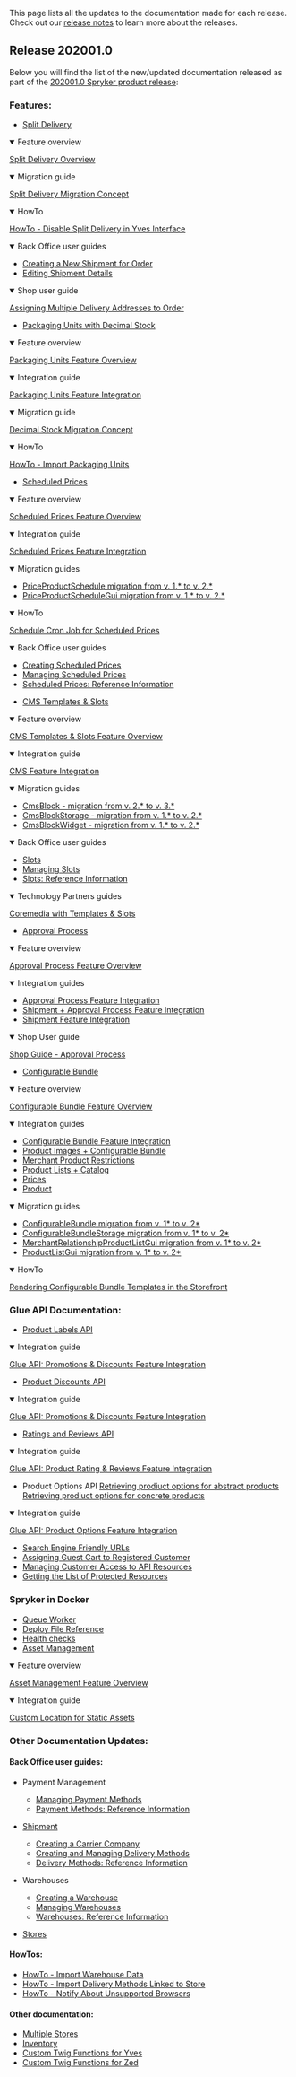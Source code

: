 This page lists all the updates to the documentation made for each release.
Check out our [release notes](https://documentation.spryker.com/v4/docs/release-notes) to learn more about the releases.

## Release 202001.0
Below you will find the list of the new/updated documentation released as part of the [202001.0 Spryker product release](https://documentation.spryker.com/v4/docs/release-notes-2020010):

### Features:

* [Split Delivery](https://documentation.spryker.com/docs/split-delivery)

<details open>
<summary>Feature overview</summary>
    
[Split Delivery Overview](https://documentation.spryker.com/docs/split-delivery-overview)
    
</details>

<details open>
<summary>Migration guide</summary>
    
[Split Delivery Migration Concept](https://documentation.spryker.com/docs/split-delivery-concept) 
    
    
</details>
<details open>
<summary>HowTo</summary>
    

[HowTo - Disable Split Delivery in Yves Interface](https://documentation.spryker.com/docs/ht-disable-split-delivery-in-yves-interface) 

      
</details>

<details open>
<summary>Back Office user guides</summary>
    

* [Creating a New Shipment for Order](https://documentation.spryker.com/docs/managing-order-shipments#creating-a-new-shipment-for-order) 
* [Editing Shipment Details](https://documentation.spryker.com/docs/managing-order-shipments#editing-shipment-details) 
      
</details>
<details open>
<summary>Shop user guide</summary>
  

[Assigning Multiple Delivery Addresses to Order](https://documentation.spryker.com/docs/managing-order-shipments#creating-a-new-shipment-for-order) 

    
</details>

* [Packaging Units with Decimal Stock](https://documentation.spryker.com/docs/packaging-units-202001) 

<details open>
<summary>Feature overview</summary>
    
[Packaging Units Feature Overview](https://documentation.spryker.com/docs/packaging-units-overview) 
    
</details>

<details open>
<summary>Integration guide</summary>
    
[Packaging Units Feature Integration](https://documentation.spryker.com/docs/product-packaging-unit-feature-integration) 
    
</details>

<details open>
<summary>Migration  guide</summary>
    
[Decimal Stock Migration Concept](https://documentation.spryker.com/docs/decimal-stock-concept) 
    
 </details>
 
 <details open>
<summary>HowTo</summary>
    
[HowTo - Import Packaging Units](https://documentation.spryker.com/docs/howto-import-packaging-units) 
    
 </details>


* [Scheduled Prices](https://documentation.spryker.com/docs/scheduled-prices-201907) 
<details open>
<summary>Feature overview</summary>
    
[Scheduled Prices Feature Overview](https://documentation.spryker.com/docs/scheduled-prices-feature-overview-201907) 
    
</details>
<details open>
<summary>Integration guide</summary>
    
[Scheduled Prices Feature Integration](https://documentation.spryker.com/docs/scheduled-prices-feature-integration-202001) 
    
</details>
<details open>
<summary>Migration guides</summary>
    
* [PriceProductSchedule migration from v. 1.* to v. 2.*](https://documentation.spryker.com/docs/mg-price-product-schedule)
* [PriceProductScheduleGui migration from v. 1.* to v. 2.*](https://documentation.spryker.com/docs/mg-price-product-schedule-gui)
    
</details>
<details open>
<summary>HowTo</summary>
    
[Schedule Cron Job for Scheduled Prices](https://documentation.spryker.com/v4/docs/ht-schedule-cron-job-for-scheduled-prices-201907)
    
</details>

<details open>
<summary>Back Office user guides</summary>
    
* [Creating Scheduled Prices](https://documentation.spryker.com/docs/en/creating-scheduled-prices)
* [Managing Scheduled Prices](https://documentation.spryker.com/docs/managing-scheduled-prices)
* [Scheduled Prices: Reference Information](https://documentation.spryker.com/docs/scheduled-prices-reference-information)   
    
</details>

* [CMS Templates & Slots](https://documentation.spryker.com/v4/docs/templates-slots)

<details open>
<summary>Feature overview</summary>
    
[CMS Templates & Slots Feature Overview](https://documentation.spryker.com/v4/docs/templates-slots-feature-overview )
    
</details>

<details open>
<summary>Integration guide</summary>
    
[CMS Feature Integration](https://documentation.spryker.com/v4/docs/cms-feature-integration-guide )
    
</details>

<details open>
<summary>Migration guides</summary>
    

* [CmsBlock - migration from v. 2.* to v. 3.*](https://documentation.spryker.com/docs/mg-cms-block#upgrading-from-version-2---to-version-3--)
* [CmsBlockStorage - migration from v. 1.* to v. 2.*](https://documentation.spryker.com/v4/docs/migration-guide-cmsblockstorage )
* [CmsBlockWidget - migration from v. 1.* to v. 2.*](https://documentation.spryker.com/v4/docs/migration-guide-cmsblockwidget )

   
</details>

<details open>
<summary>Back Office user guides</summary>
    
* [Slots](https://documentation.spryker.com/v4/docs/slots) 
* [Managing Slots](https://documentation.spryker.com/docs/managing-slots)
* [Slots: Reference Information](https://documentation.spryker.com/v4/docs/slots-reference-information)
         
</details>

<details open>
<summary>Technology Partners guides</summary>
    
[Coremedia with Templates & Slots](https://documentation.spryker.com/docs/coremedia-with-templates-slots)

         
</details>

* [Approval Process](https://documentation.spryker.com/v4/docs/approval-process-202001 )

<details open>
<summary>Feature overview</summary>
    
[Approval Process Feature Overview](https://documentation.spryker.com/docs/approval-process) 
    
</details>

<details open>
<summary>Integration guides</summary>
    
* [Approval Process Feature Integration](https://documentation.spryker.com/docs/approval-process-feature-integration)
* [Shipment + Approval Process Feature Integration](https://documentation.spryker.com/docs/shipment-approval-process-feature-integration)
* [Shipment Feature Integration](https://documentation.spryker.com/docs/shipment-feature-integration)

</details>

<details open>
<summary>Shop User guide</summary>
    
[Shop Guide - Approval Process](https://documentation.spryker.com/docs/approval-process-shop-guide)

    
</details>

* [Configurable Bundle](https://documentation.spryker.com/docs/configurable-bundle)

<details open>
<summary>Feature overview</summary>
    
[Configurable Bundle Feature Overview](https://documentation.spryker.com/docs/configurable-bundle-feature-overview)
    
</details>

<details open>
<summary>Integration guides</summary>
    
* [Configurable Bundle Feature Integration](https://documentation.spryker.com/docs/configurable-bundle-feature-integration)
* [Product Images + Configurable Bundle](https://documentation.spryker.com/docs/product-images-configurable-bundle-feature-integration)
* [Merchant Product Restrictions](https://documentation.spryker.com/docs/merchant-product-restrictions-feature-integration) 
* [Product Lists + Catalog](https://documentation.spryker.com/docs/product-lists-catalog-feature-integration)
* [Prices](https://documentation.spryker.com/docs/prices-feature-integration-201907)
* [Product](https://documentation.spryker.com/docs/product-feature-integration-201903)
    
    
</details>

<details open>
<summary>Migration guides</summary>
    
* [ConfigurableBundle migration from v. 1* to v. 2*](https://documentation.spryker.com/v4/docs/migration-guide-configurablebundle)
* [ConfigurableBundleStorage migration from v. 1* to v. 2*](https://documentation.spryker.com/v4/docs/migration-guide-configurablebundlestorage)
* [MerchantRelationshipProductListGui migration from v. 1* to v. 2*](https://documentation.spryker.com/docs/migration-guide-merchantrelationshipproductlistgui)
* [ProductListGui migration from v. 1* to v. 2*](https://documentation.spryker.com/docs/migration-guide-product-list-gui)
    
</details>
<details open>
<summary>HowTo</summary>
    
[Rendering Configurable Bundle Templates in the Storefront](https://documentation.spryker.com/docs/howto-rendering-configurable-bundles-in-the-storefront)
    
</details>

### Glue API Documentation:

* [Product Labels API](https://documentation.spryker.com/docs/accessing-product-labels)

<details open>
<summary>Integration guide</summary>
    
[Glue API: Promotions & Discounts Feature Integration](https://documentation.spryker.com/v4/docs/glue-promotions-discounts-feature-integration)
    
</details>

* [Product Discounts API](https://documentation.spryker.com/docs/discounts-and-promotions)

<details open>
<summary>Integration guide</summary>
    
[Glue API: Promotions & Discounts Feature Integration](https://documentation.spryker.com/v4/docs/glue-promotions-discounts-feature-integration)
    
</details>


   
</details>

* [Ratings and Reviews API](https://documentation.spryker.com/v4/docs/retrieving-ratings-and-reviews)

<details open>
<summary>Integration guide</summary>
    
[Glue API: Product Rating & Reviews Feature Integration](https://documentation.spryker.com/docs/glue-api-product-rating-reviews-feature-integration)
    
</details>


* Product Options API
[Retrieving prodiuct options for abstract products](https://documentation.spryker.com/docs/retrieving-abstract-products)
[Retrieving prodiuct options for concrete products](https://documentation.spryker.com/docs/retrieving-concrete-products)

<details open>
<summary>Integration guide</summary>
    
[Glue API: Product Options Feature Integration](https://documentation.spryker.com/docs/glue-product-options-feature-integration)

</details>

* [Search Engine Friendly URLs](https://documentation.spryker.com/v4/docs/using-search-engine-friendly-urls)
* [Assigning Guest Cart to Registered Customer](https://documentation.spryker.com/docs/managing-guest-carts#assigning-guest-cart-to-registered-customer)
* [Managing Customer Access to API Resources](https://documentation.spryker.com/docs/managing-customer-access-to-api-resources)
* [Getting the List of Protected Resources](https://documentation.spryker.com/docs/getting-the-list-of-protected-resources)


### Spryker in Docker
* [Queue Worker](https://documentation.spryker.com/docs/t-handling-data-publish-and-sync-scos#7--queue)
* [Deploy File Reference](https://documentation.spryker.com/v3/docs/deploy-file-reference-version-1-201907#deploy-file-reference---1-0)
* [Health checks](https://documentation.spryker.com/docs/health-checks)
* [Asset Management](https://documentation.spryker.com/docs/asset-management)
<details open>
<summary>Feature overview</summary>
    
[Asset Management Feature Overview](https://documentation.spryker.com/v4/docs/asset-management-feature-overview)

</details>

<details open>
<summary>Integration guide</summary>
    
[Custom Location for Static Assets](https://documentation.spryker.com/v4/docs/custom-location-for-static-assets)

</details>


### Other Documentation Updates:

#### Back Office user guides:

* Payment Management
    * [Managing Payment Methods](https://documentation.spryker.com/docs/managing-payment-methods)
    * [Payment Methods: Reference Information](https://documentation.spryker.com/docs/payment-methods-reference-information)
* [Shipment](https://documentation.spryker.com/docs/en/managing-order-shipments)

    * [Creating a Carrier Company](https://documentation.spryker.com/docs/creating-a-carrier-company)
    * [Creating and Managing Delivery Methods](https://documentation.spryker.com/docs/creating-and-managing-shipment-methods)
    * [Delivery Methods: Reference Information](https://documentation.spryker.com/v4/docs/delivery-methods-reference-information )
 * Warehouses
    * [Creating a Warehouse](https://documentation.spryker.com/docs/creating-a-warehouse)
    * [Managing Warehouses](https://documentation.spryker.com/docs/managing-warehouses)
    * [Warehouses: Reference Information](https://documentation.spryker.com/docs/warehouses-reference-information)
 * [Stores](https://documentation.spryker.com/docs/stores-reference-information-201911)

#### HowTos:

* [HowTo - Import Warehouse Data](https://documentation.spryker.com/v4/docs/ht-import-warehouse-data )
* [HowTo - Import Delivery Methods Linked to Store](https://documentation.spryker.com/v4/docs/ht-import-delivery-methods-linked-to-store )
* [HowTo - Notify About Unsupported Browsers](https://documentation.spryker.com/docs/howto-notify-about-unsupported-browsers)

#### Other documentation:
* [Multiple Stores](https://documentation.spryker.com/docs/multiple-stores)
* [Inventory](https://documentation.spryker.com/docs/about-inventory)
* [Custom Twig Functions for Yves](https://documentation.spryker.com/docs/custom-twig-functions-for-yves)
* [Custom Twig Functions for Zed](https://documentation.spryker.com/v4/docs/custom-twig-functions-for-zed )

